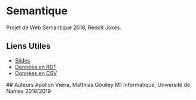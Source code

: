 # Semantique
Projet de Web Semantique 2018, Reddit Jokes.
## Liens Utiles
* [Slides](https://docs.google.com/presentation/d/1PNsmJEtifqNKcZOGuWcshCTQc_gmIBTLq8I2dl_SNm0/edit?usp=sharing)
* [Données en RDF](http://filex.univ-nantes.fr/get?k=RdNAh6iIiBvSFs20zWv)
* [Données en CSV](https://www.kaggle.com/cuddlefish/reddit-rjokes#jokes_score_name_clean.csv)

## Auteurs
Apollon Vieira, Matthias Goulley
M1 Informatique, Université de Nantes
2018/2019
